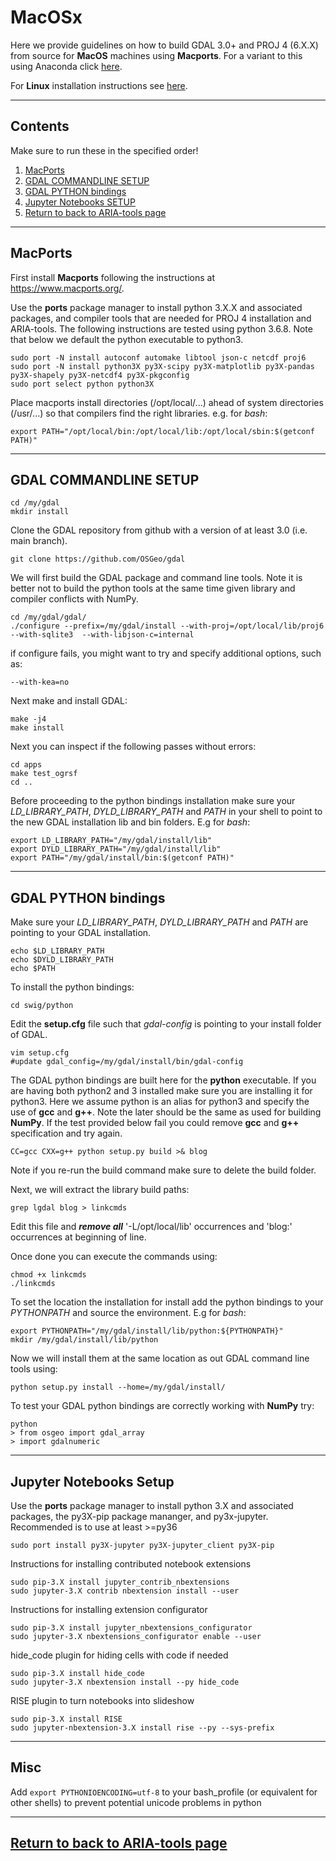 # MacOSx
Here we provide guidelines on how to build GDAL 3.0+ and PROJ 4 (6.X.X) from source for **MacOS** machines using **Macports**. For a variant to this using Anaconda click [here](https://github.com/dbekaert/ARIA-tools/blob/master/MacOS_Anaconda_source_build.md).


For **Linux** installation instructions see [here](https://github.com/dbekaert/ARIA-tools/blob/master/Linux_source_build.md).

------
## Contents
Make sure to run these in the specified order!
1. [MacPorts](#macports)
2. [GDAL COMMANDLINE SETUP](#gdal-commandline-setup)
3. [GDAL PYTHON bindings](#gdal-python-bindings)
4. [Jupyter Notebooks SETUP](#jupyter-notebooks-setup)
5. [Return to back to ARIA-tools page](https://github.com/dbekaert/ARIA-tools)


------
## MacPorts
First install **Macports** following the instructions at https://www.macports.org/.

Use the **ports** package manager to install python 3.X.X and associated packages, and compiler tools that are needed for PROJ 4 installation and ARIA-tools.
The following instructions are tested using python 3.6.8. Note that below we default the python executable to python3.

```
sudo port -N install autoconf automake libtool json-c netcdf proj6
sudo port -N install python3X py3X-scipy py3X-matplotlib py3X-pandas py3X-shapely py3X-netcdf4 py3X-pkgconfig
sudo port select python python3X
```
Place macports install directories (/opt/local/...) ahead of system directories (/usr/...) so that compilers find the right libraries. e.g. for *bash*:
```
export PATH="/opt/local/bin:/opt/local/lib:/opt/local/sbin:$(getconf PATH)"
```

------
## GDAL COMMANDLINE SETUP
```
cd /my/gdal
mkdir install
```

Clone the GDAL repository from github with a version of at least 3.0 (i.e. main branch).
```
git clone https://github.com/OSGeo/gdal
```

We will first build the GDAL package and command line tools. Note it is better not to build the python tools at the same time given library and compiler conflicts with NumPy.

```
cd /my/gdal/gdal/
./configure --prefix=/my/gdal/install --with-proj=/opt/local/lib/proj6 --with-sqlite3  --with-libjson-c=internal
```
if configure fails, you might want to try and specify additional options, such as:
```
--with-kea=no
```
Next make and install GDAL:
```
make -j4
make install
```

Next you can inspect if the following passes without errors:
```
cd apps
make test_ogrsf
cd ..
```


Before proceeding to the python bindings installation make sure your *LD_LIBRARY_PATH*, *DYLD_LIBRARY_PATH* and *PATH* in your shell to point to the new GDAL installation lib and bin folders. E.g for *bash*:
```
export LD_LIBRARY_PATH="/my/gdal/install/lib"
export DYLD_LIBRARY_PATH="/my/gdal/install/lib"
export PATH="/my/gdal/install/bin:$(getconf PATH)"
```


------
## GDAL PYTHON bindings

Make sure your *LD_LIBRARY_PATH*, *DYLD_LIBRARY_PATH* and *PATH*  are pointing to your GDAL installation.
```
echo $LD_LIBRARY_PATH
echo $DYLD_LIBRARY_PATH
echo $PATH
```

To install the python bindings:
```
cd swig/python
```
Edit the **setup.cfg** file such that *gdal-config* is pointing to your install folder of GDAL.
```
vim setup.cfg
#update gdal_config=/my/gdal/install/bin/gdal-config
```


The GDAL python bindings are built here for the **python** executable. If you are having both python2 and 3 installed make sure you are installing it for python3. Here we assume python is an alias for python3 and specify the use of **gcc** and **g++**. Note the later should be the same as used for building **NumPy**. If the test provided below fail you could remove **gcc** and **g++** specification and try again.
```
CC=gcc CXX=g++ python setup.py build >& blog
```
Note if you re-run the build command make sure to delete the build folder.


Next, we will extract the library build paths:
```
grep lgdal blog > linkcmds
```
Edit this file and ***remove all*** '-L/opt/local/lib' occurrences and 'blog:' occurrences at beginning of line.

Once done you can execute the commands using:
```
chmod +x linkcmds
./linkcmds
```
To set the location the installation for install add the python bindings to your *PYTHONPATH* and source the environment. E.g for *bash*:
```
export PYTHONPATH="/my/gdal/install/lib/python:${PYTHONPATH}"
mkdir /my/gdal/install/lib/python
```

Now we will install them at the same location as out GDAL command line tools using:
```
python setup.py install --home=/my/gdal/install/
```

To test your GDAL python bindings are correctly working with **NumPy** try:
```
python
> from osgeo import gdal_array
> import gdalnumeric
```
------
## Jupyter Notebooks Setup
Use the **ports** package manager to install python 3.X and associated packages, the py3X-pip package mananger, and py3x-jupyter.
Recommended is to use at least >=py36
```
sudo port install py3X-jupyter py3X-jupyter_client py3X-pip
```

Instructions for installing contributed notebook extensions

```
sudo pip-3.X install jupyter_contrib_nbextensions
sudo jupyter-3.X contrib nbextension install --user
```

Instructions for installing extension configurator
```
sudo pip-3.X install jupyter_nbextensions_configurator
sudo jupyter-3.X nbextensions_configurator enable --user
```

hide_code plugin for hiding cells with code if needed
```
sudo pip-3.X install hide_code
sudo jupyter-3.X nbextension install --py hide_code
```

RISE plugin to turn notebooks into slideshow
```
sudo pip-3.X install RISE
sudo jupyter-nbextension-3.X install rise --py --sys-prefix
```

------
## Misc

Add `export PYTHONIOENCODING=utf-8` to your bash_profile (or equivalent for other shells) to prevent potential unicode problems in python

------
## [Return to back to ARIA-tools page](https://github.com/dbekaert/ARIA-tools)
